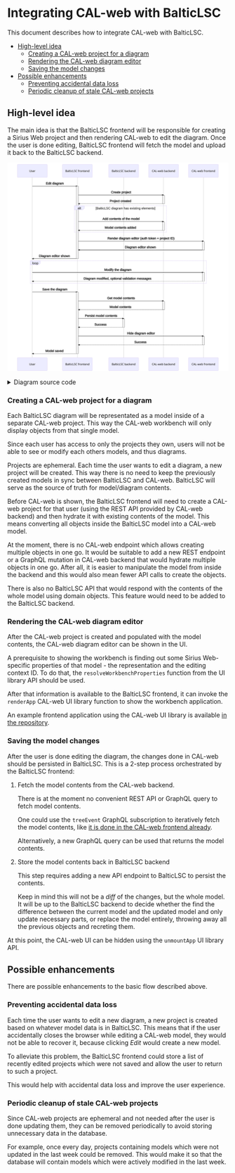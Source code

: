# Integrating CAL-web with BalticLSC

This document describes how to integrate CAL-web with BalticLSC.

<!-- vim-markdown-toc GFM -->

- [High-level idea](#high-level-idea)
  - [Creating a CAL-web project for a diagram](#creating-a-cal-web-project-for-a-diagram)
  - [Rendering the CAL-web diagram editor](#rendering-the-cal-web-diagram-editor)
  - [Saving the model changes](#saving-the-model-changes)
- [Possible enhancements](#possible-enhancements)
  - [Preventing accidental data loss](#preventing-accidental-data-loss)
  - [Periodic cleanup of stale CAL-web projects](#periodic-cleanup-of-stale-cal-web-projects)

<!-- vim-markdown-toc -->

## High-level idea

The main idea is that the BalticLSC frontend will be responsible for creating a
Sirius Web project and then rendering CAL-web to edit the diagram. Once the user
is done editing, BalticLSC frontend will fetch the model and upload it back to
the BalticLSC backend.

![Integration sequence diagram](./integration-sequence-diagram.svg)

<details>
<summary>Diagram source code</summary>

Using [Mermaid](https://mermaid-js.github.io/mermaid/#/sequenceDiagram).

SVG copied and optimized using
[SVGOMG](https://jakearchibald.github.io/svgomg/).

```mermaid
sequenceDiagram
  participant User
  participant BalticLSCUI as BalticLSC frontend
  participant BalticLSCBackend as BalticLSC backend
  participant CALWebBackend as CAL-web backend
  participant CALWebUI as CAL-web frontend

  User ->>+ BalticLSCUI: Edit diagram
  BalticLSCUI ->>+ CALWebBackend: Create project
  CALWebBackend -->>- BalticLSCUI: Project created

  alt BalticLSC diagram has existing elements
    BalticLSCUI ->>+ CALWebBackend: Add contents of the model
    CALWebBackend -->>- BalticLSCUI: Model contents added
  end

  BalticLSCUI ->>+ CALWebUI: Render diagram editor (auth token + project ID)
  CALWebUI ->>- BalticLSCUI: Diagram editor shown
  BalticLSCUI ->>- User: Diagram editor shown

  loop
    User ->>+ CALWebUI: Modify the diagram
    CALWebUI -->>- User: Diagram modified, optional validation messages
  end

  User ->>+ BalticLSCUI: Save the diagram
  BalticLSCUI ->>+ CALWebBackend: Get model contents
  CALWebBackend -->>- BalticLSCUI: Model contents

  BalticLSCUI ->>+ BalticLSCBackend: Persist model contents
  BalticLSCBackend -->>- BalticLSCUI: Success

  BalticLSCUI ->>+ CALWebUI: Hide diagram editor
  CALWebUI -->>- BalticLSCUI: Success

  BalticLSCUI -->>- User: Model saved
```

</details>

### Creating a CAL-web project for a diagram

Each BalticLSC diagram will be representated as a model inside of a separate
CAL-web project. This way the CAL-web workbench will only display objects from
that single model.

Since each user has access to only the projects they own, users will not be able
to see or modify each others models, and thus diagrams.

Projects are ephemeral. Each time the user wants to edit a diagram, a new
project will be created. This way there is no need to keep the previously
created models in sync between BalticLSC and CAL-web. BalticLSC will serve as
the source of truth for model/diagram contents.

Before CAL-web is shown, the BalticLSC frontend will need to create a CAL-web
project for that user (using the REST API provided by CAL-web backend) and then
hydrate it with existing contents of the model. This means converting all
objects inside the BalticLSC model into a CAL-web model.

At the moment, there is no CAL-web endpoint which allows creating multiple
objects in one go. It would be suitable to add a new REST endpoint or a GraphQL
mutation in CAL-web backend that would hydrate multiple objects in one go. After
all, it is easier to manipulate the model from inside the backend and this would
also mean fewer API calls to create the objects.

There is also no BalticLSC API that would respond with the contents of the whole
model using domain objects. This feature would need to be added to the BalticLSC
backend.

### Rendering the CAL-web diagram editor

After the CAL-web project is created and populated with the model contents, the
CAL-web diagram editor can be shown in the UI.

A prerequisite to showing the workbench is finding out some Sirius Web-specific
properties of that model - the representation and the editing context ID. To do
that, the `resolveWorkbenchProperties` function from the UI library API should
be used.

After that information is available to the BalticLSC frontend, it can invoke the
`renderApp` CAL-web UI library function to show the workbench application.

An example frontend application using the CAL-web UI library is available
[in the repository](../frontend-library-example/README.md).

### Saving the model changes

After the user is done editing the diagram, the changes done in CAL-web should
be persisted in BalticLSC. This is a 2-step process orchestrated by the
BalticLSC frontend:

1. Fetch the model contents from the CAL-web backend.

   There is at the moment no convenient REST API or GraphQL query to fetch model
   contents.

   One could use the `treeEvent` GraphQL subscription to iteratively fetch the
   model contents, like
   [it is done in the CAL-web frontend already](https://github.com/Gelio/CAL-web/blob/1920ce5951b89d9e85f7c30ebfe2e463e237c01c/frontend/src/views/edit-project/Workbench/Toolbox/root-object-id.ts#L143-L166).

   Alternatively, a new GraphQL query can be used that returns the model
   contents.

2. Store the model contents back in BalticLSC backend

   This step requires adding a new API endpoint to BalticLSC to persist the
   contents.

   Keep in mind this will not be a _diff_ of the changes, but the whole model.
   It will be up to the BalticLSC backend to decide whether the find the
   difference between the current model and the updated model and only update
   necessary parts, or replace the model entirely, throwing away all the
   previous objects and recreting them.

At this point, the CAL-web UI can be hidden using the `unmountApp` UI library
API.

## Possible enhancements

There are possible enhancements to the basic flow described above.

### Preventing accidental data loss

Each time the user wants to edit a new diagram, a new project is created based
on whatever model data is in BalticLSC. This means that if the user accidentally
closes the browser while editing a CAL-web model, they would not be able to
recover it, because clicking _Edit_ would create a new model.

To alleviate this problem, the BalticLSC frontend could store a list of recently
edited projects which were not saved and allow the user to return to such a
project.

This would help with accidental data loss and improve the user experience.

### Periodic cleanup of stale CAL-web projects

Since CAL-web projects are ephemeral and not needed after the user is done
updating them, they can be removed periodically to avoid storing unnecessary
data in the database.

For example, once every day, projects containing models which were not updated
in the last week could be removed. This would make it so that the database will
contain models which were actively modified in the last week.

<!-- vim: set tw=80: -->
